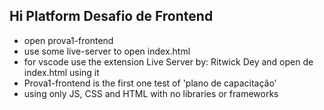 ## Hi Platform Desafio de Frontend

- open prova1-frontend
- use some live-server to open index.html
- for vscode use the extension Live Server by: Ritwick Dey and open de index.html using it
- Prova1-frontend is the first one test of 'plano de capacitação'
- using only JS, CSS and HTML with no libraries or frameworks